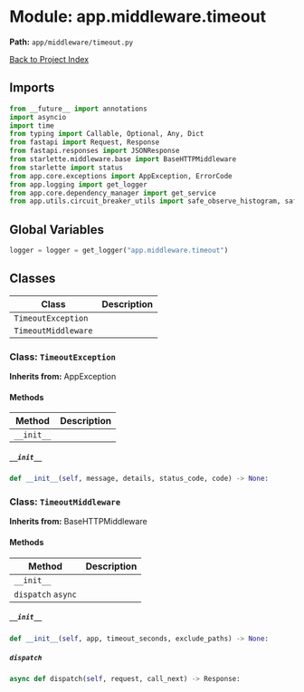 # Module: app.middleware.timeout

**Path:** `app/middleware/timeout.py`

[Back to Project Index](../../../index.md)

## Imports
```python
from __future__ import annotations
import asyncio
import time
from typing import Callable, Optional, Any, Dict
from fastapi import Request, Response
from fastapi.responses import JSONResponse
from starlette.middleware.base import BaseHTTPMiddleware
from starlette import status
from app.core.exceptions import AppException, ErrorCode
from app.logging import get_logger
from app.core.dependency_manager import get_service
from app.utils.circuit_breaker_utils import safe_observe_histogram, safe_increment_counter
```

## Global Variables
```python
logger = logger = get_logger("app.middleware.timeout")
```

## Classes

| Class | Description |
| --- | --- |
| `TimeoutException` |  |
| `TimeoutMiddleware` |  |

### Class: `TimeoutException`
**Inherits from:** AppException

#### Methods

| Method | Description |
| --- | --- |
| `__init__` |  |

##### `__init__`
```python
def __init__(self, message, details, status_code, code) -> None:
```

### Class: `TimeoutMiddleware`
**Inherits from:** BaseHTTPMiddleware

#### Methods

| Method | Description |
| --- | --- |
| `__init__` |  |
| `dispatch` `async` |  |

##### `__init__`
```python
def __init__(self, app, timeout_seconds, exclude_paths) -> None:
```

##### `dispatch`
```python
async def dispatch(self, request, call_next) -> Response:
```
